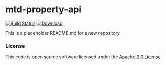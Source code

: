 # mtd-property-api

[![Build Status](https://travis-ci.org/hmrc/mtd-property-api.svg)](https://travis-ci.org/hmrc/mtd-property-api) [ ![Download](https://api.bintray.com/packages/hmrc/releases/mtd-property-api/images/download.svg) ](https://bintray.com/hmrc/releases/mtd-property-api/_latestVersion)

This is a placeholder README.md for a new repository

### License

This code is open source software licensed under the [Apache 2.0 License]("http://www.apache.org/licenses/LICENSE-2.0.html")